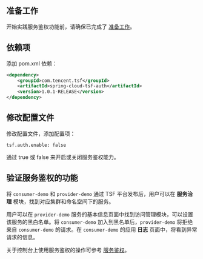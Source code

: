 ## 准备工作
开始实践服务鉴权功能前，请确保已完成了 [准备工作](https://cloud.tencent.com/document/product/649/16619)。


## 依赖项

添加 pom.xml 依赖：

```xml
<dependency>
	<groupId>com.tencent.tsf</groupId>
	<artifactId>spring-cloud-tsf-auth</artifactId>
	<version>1.0.1-RELEASE</version>
</dependency>
```

## 修改配置文件

修改配置文件，添加配置项：

```
tsf.auth.enable: false
```

通过 true 或 false 来开启或关闭服务鉴权能力。

## 验证服务鉴权的功能

将 `consumer-demo` 和 `provider-demo` 通过 TSF 平台发布后，用户可以在 **服务治理** 模块，找到对应集群和命名空间下的服务。

用户可以在 `provider-demo` 服务的基本信息页面中找到访问管理模块，可以设置该服务的黑白名单。将 `consumer-demo` 加入到黑名单后，`provider-demo` 将拒绝来自 `consumer-demo` 的请求。在 `consumer-demo` 的应用 **日志** 页面中，将看到异常请求的信息。

关于控制台上使用服务鉴权的操作可参考 [服务鉴权](https://cloud.tencent.com/document/product/649/15549)。


